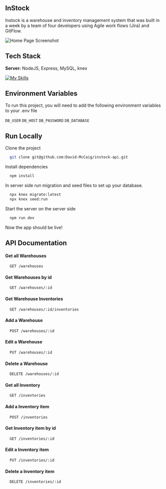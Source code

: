 ## InStock

Instock is a warehouse and inventory management system that was built in a week by a team of four developers using Agile work flows (Jira) and GitFlow. 


![Home Page Screenshot](https://res.cloudinary.com/dui1zm17r/image/upload/v1686650943/david-mccaig-portfolio/in-stock_vacutk.png)

## Tech Stack

**Server:**
NodeJS, Express, MySQL, knex

[![My Skills](https://skillicons.dev/icons?i=nodejs,express,mysql)](https://skillicons.dev)


## Environment Variables

To run this project, you will need to add the following environment variables to your .env file

`DB_USER`
`DB_HOST`
`DB_PASSWORD`
`DB_DATABASE`

## Run Locally

Clone the project

```bash
  git clone git@github.com:David-McCaig/instock-api.git
```

Install dependencies

```bash
  npm install 
```

In server side 
run migration and seed files to set up your database.

```bash
  npx knex migrate:latest 
  npx knex seed:run 
```
Start the server on the server side 

```bash
  npm run dev 
```

Now the app should be live! 

## API Documentation


#### Get all Warehouses

```
  GET /warehouses
```

#### Get Warehouses by id

```
  GET /warehouses/:id
```

#### Get Warehouse Inventories 

```
  GET /warehouses/:id/inventories
```

#### Add a Warehouse

```
  POST /warehouses/:id
```

#### Edit a Warehouse

```
  PUT /warehouses/:id
```

#### Delete a Warehouse

```
  DELETE /warehouses/:id
```

#### Get all Inventory

```
  GET /inventories
```

#### Add a Inventory item

```
  POST /inventories
```

#### Get Inventory item by id

```
  GET /inventories/:id
```

#### Edit a Inventory item

```
  PUT /inventories/:id
```

#### Delete a Inventory item

```
  DELETE /inventories/:id
```
